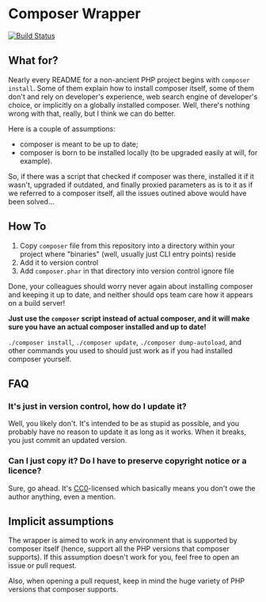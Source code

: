 # Composer Wrapper
[![Build Status](https://travis-ci.org/kamazee/composer-wrapper.svg?branch=master)](https://travis-ci.org/kamazee/composer-wrapper)

## What for?

Nearly every README for a non-ancient PHP project begins with `composer install`. Some of them explain how to install composer itself, some of them don't and rely on developer's experience, web search engine of developer's choice, or implicitly on a globally installed composer.
Well, there's nothing wrong with that, really, but I think we can do better.

Here is a couple of assumptions:
* composer is meant to be up to date;
* composer is born to be installed locally (to be upgraded easily at will, for example).

So, if there was a script that checked if composer was there, installed it if it wasn't, upgraded if outdated, and finally proxied parameters as is to it as if we referred to a composer itself, all the issues outined above would have been solved...

## How To

1. Copy `composer` file from this repository into a directory within your project where "binaries" (well, usually just CLI entry points) reside
2. Add it to version control
3. Add `composer.phar` in that directory into version control ignore file

Done, your colleagues should worry never again about installing composer and keeping it up to date, and neither should ops team care how it appears on a build server!

**Just use the `composer` script instead of actual composer, and it will make sure you have an actual composer installed and up to date!**

`./composer install`, `./composer update`, `./composer dump-autoload`, and other commands you used to should just work as if you had installed composer yourself.

## FAQ

### It's just in version control, how do I update it?

Well, you likely don't. It's intended to be as stupid as possible, and you probably have no reason to update it as long as it works. When it breaks, you just commit an updated version.

### Can I just copy it? Do I have to preserve copyright notice or a licence?

Sure, go ahead. It's [CC0](https://wiki.creativecommons.org/wiki/CC0)-licensed which basically means you don't owe the author anything, even a mention.

## Implicit assumptions

The wrapper is aimed to work in any environment that is supported by composer itself (hence, support all the PHP versions that composer supports). If this assumption doesn't work for you, feel free to open an issue or pull request.

Also, when opening a pull request, keep in mind the huge variety of PHP versions that composer supports.
